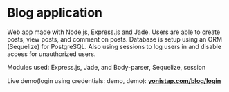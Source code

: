 # Blog application

Web app made with Node.js, Express.js and Jade. Users are able to create posts, view posts, and comment on posts. Database is setup using an ORM (Sequelize) for PostgreSQL. Also using sessions to log users in and disable access for unauthorized users.

Modules used: Express.js, Jade, and Body-parser, Sequelize, session

Live demo(login using credentials: demo, demo): **[yonistap.com/blog/login](http://yonistap.com/blog/login)**